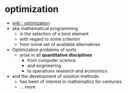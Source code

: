 # optimization

- [wiki : optimization](https://en.wikipedia.org/wiki/Mathematical_optimization)
- aka mathematical programming
     - is the selection of a best element
     - with regard to some criterion
     - from some set of available alternatives
- Optimization problems of sorts
     - arise in all **quantitative disciplines**
          - from computer science
          - and engineering
          - to operations research and economics
- and the development of solution methods
     - has been of interest in mathematics for centuries.
     - ... more
